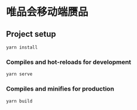 # 唯品会移动端赝品

## Project setup
```
yarn install
```

### Compiles and hot-reloads for development
```
yarn serve
```

### Compiles and minifies for production
```
yarn build
```